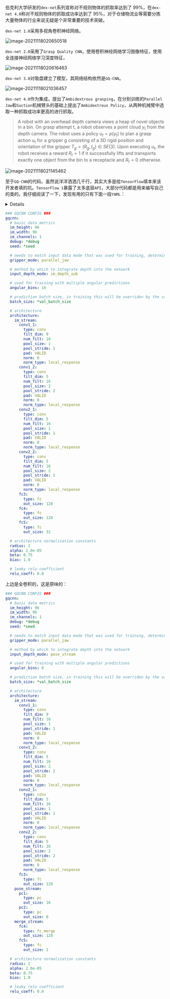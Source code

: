伯克利大学研发的`dex-net`系列宣称对不规则物体的抓取率达到了 99%，在`dex-net 4.0`称对不规则物体的抓取成功率达到了 95%，对于仓储物流业等需要分拣大量物体的行业来说无疑是个非常重要的技术突破。

`dex-net 1.0`采用多视角卷积神经网络。

![image-20211118020650518](media/dex-net/image-20211118020650518.png)

`dex-net 2.0`采用了`Grasp Quality CNN`，使用卷积神经网络学习图像特征，使用全连接神经网络学习深度特征，

![image-20211118020616463](media/dex-net/image-20211118020616463.png)

`dex-net 3.0`对吸盘建立了模型，其网络结构依然是`GQ-CNN`。

![image-20211118021036457](media/dex-net/image-20211118021036457.png)

`dex-net 4.0`作为集成，提出了`Ambidextrous grasping`，在分别训练的`Parallel Jaw`和`Suction`机械臂头的基础上提出了`Ambidextrous Policy`，从两种机械臂中选取一种抓取成功率更高的进行抓取。

> A robot with an overhead depth camera views a heap of novel objects in a bin. On grasp attempt t, a robot observes a point cloud $y_t$ from the depth camera. The robot uses a policy $u_t = p(y_t)$ to plan a grasp action $u_t$ for a gripper g consisting of a 3D rigid position and orientation of the gripper $T_g = (R_g, t_g) ∈ SE (3)$. Upon executing $u_t$, the robot receives a reward $R_t = 1$ if it successfully lifts and transports exactly one object from the bin to a receptacle and $R_t = 0$ otherwise.

![image-20211118021145462](media/dex-net/image-20211118021145462.png)

至于`GQ-CNN`的代码，虽然说洋洋洒洒几千行，其实大多是给`TensorFlow`填本来该开发者填的坑。`TensorFlow 1`暴露了太多底层`API`，大部分代码都是用来编写自己的类的。我仔细阅读了一下，发现有用的只有下面一段`YAML`：

<details>
    <code>
    	# general optimization params
train_batch_size: 64
val_batch_size: &val_batch_size 64
# logging params
num_epochs: 50        # number of epochs to train for
eval_frequency: 10    # how often to get validation error (in epochs)
save_frequency: 10    # how often to save output (in epochs)
vis_frequency: 10000  # how often to visualize filters (in epochs)
log_frequency: 1      # how often to log output (in steps)
# train / val split params
train_pct: 0.8              # percentage of the data to use for training vs validation
total_pct: 1.0              # percentage of all the files to use
eval_total_train_error: 0   # whether or not to evaluate the total training error on each validataion
max_files_eval: 1000        # the number of validation files to use in each eval
# optimization params
loss: sparse
optimizer: momentum
train_l2_regularizer: 0.0005
base_lr: 0.01
decay_step_multiplier: 0.5   # number of times to go through training datapoints before stepping down decay rate (in epochs)
decay_rate: 0.95
momentum_rate: 0.9
max_training_examples_per_load: 128
drop_rate: 0.0
max_global_grad_norm: 100000000000
# input params
training_mode: classification
image_field_name: tf_depth_ims
pose_field_name: grasps
# label params
target_metric_name: grasp_metrics  # name of the field to use for the labels
metric_thresh: 0.5                 # threshold for positive examples (label = 1 if grasp_metric > metric_thresh)
# preproc params
num_random_files: 10000     # the number of random files to compute dataset statistics in preprocessing (lower speeds initialization)
preproc_log_frequency: 100 # how often to log preprocessing (in steps)
# denoising / synthetic data params
multiplicative_denoising: 0
gamma_shape: 1000.00
symmetrize: 0
gaussian_process_denoising: 0
gaussian_process_rate: 0.5
gaussian_process_scaling_factor: 4.0
gaussian_process_sigma: 0.005
# tensorboard
tensorboard_port: 6006
# debugging params
debug: &debug 0
debug_num_files: 10 # speeds up initialization
seed: &seed 24098
        </code>
</details>

```yaml
### GQCNN CONFIG ###
gqcnn:
  # basic data metrics
  im_height: 96
  im_width: 96
  im_channels: 1
  debug: *debug
  seed: *seed

  # needs to match input data mode that was used for training, determines the pose dimensions for the network
  gripper_mode: parallel_jaw

  # method by which to integrate depth into the network
  input_depth_mode: im_depth_sub

  # used for training with multiple angular predictions
  angular_bins: 16

  # prediction batch size, in training this will be overriden by the val_batch_size in the optimizer's config file
  batch_size: *val_batch_size

  # architecture
  architecture:
    im_stream:
      conv1_1:
        type: conv
        filt_dim: 9
        num_filt: 16
        pool_size: 1
        pool_stride: 1
        pad: VALID
        norm: 0
        norm_type: local_response
      conv1_2:
        type: conv
        filt_dim: 5
        num_filt: 16
        pool_size: 2
        pool_stride: 2
        pad: VALID
        norm: 0
        norm_type: local_response
      conv2_1:
        type: conv
        filt_dim: 5
        num_filt: 16
        pool_size: 1
        pool_stride: 1
        pad: VALID
        norm: 0
        norm_type: local_response
      conv2_2:
        type: conv
        filt_dim: 5
        num_filt: 16
        pool_size: 2
        pool_stride: 2
        pad: VALID
        norm: 0
        norm_type: local_response
      fc3:
        type: fc
        out_size: 128
      fc4:
        type: fc
        out_size: 128
      fc5:
        type: fc
        out_size: 32

  # architecture normalization constants
  radius: 2
  alpha: 2.0e-05
  beta: 0.75
  bias: 1.0

  # leaky relu coefficient
  relu_coeff: 0.0
```

上边是全卷积的，这是原味的：

```yaml
### GQCNN CONFIG ###
gqcnn:
  # basic data metrics
  im_height: 96
  im_width: 96
  im_channels: 1
  debug: *debug
  seed: *seed

  # needs to match input data mode that was used for training, determines the pose dimensions for the network
  gripper_mode: parallel_jaw

  # method by which to integrate depth into the network
  input_depth_mode: pose_stream

  # used for training with multiple angular predictions
  angular_bins: 0

  # prediction batch size, in training this will be overriden by the val_batch_size in the optimizer's config file
  batch_size: *val_batch_size

  # architecture
  architecture:
    im_stream:
      conv1_1:
        type: conv
        filt_dim: 9
        num_filt: 16
        pool_size: 1
        pool_stride: 1
        pad: VALID
        norm: 0
        norm_type: local_response
      conv1_2:
        type: conv
        filt_dim: 5
        num_filt: 16
        pool_size: 2
        pool_stride: 2
        pad: VALID
        norm: 0
        norm_type: local_response
      conv2_1:
        type: conv
        filt_dim: 5
        num_filt: 16
        pool_size: 1
        pool_stride: 1
        pad: VALID
        norm: 0
        norm_type: local_response
      conv2_2:
        type: conv
        filt_dim: 5
        num_filt: 16
        pool_size: 2
        pool_stride: 2
        pad: VALID
        norm: 0
        norm_type: local_response
      fc3:
        type: fc
        out_size: 128
    pose_stream:
      pc1:
        type: pc
        out_size: 16
      pc2:
        type: pc
        out_size: 0
    merge_stream:
      fc4:
        type: fc_merge
        out_size: 128
      fc5:
        type: fc
        out_size: 2

  # architecture normalization constants
  radius: 2
  alpha: 2.0e-05
  beta: 0.75
  bias: 1.0

  # leaky relu coefficient
  relu_coeff: 0.0
```

[^dex-net4]: https://www.science.org/doi/10.1126/scirobotics.aau4984
[^dex-net]: https://berkeleyautomation.github.io/dex-net/
